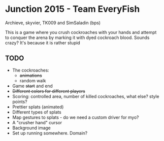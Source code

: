 # Junction 2015 - Team EveryFish

Archieve, skyvier, TK009 and SimSaladin (bps)

This is a game where you crush cockroaches with your hands and attempt to
conquer the arena by marking it with dyed cockroach blood. Sounds crazy? It's
because it is rather stupid

## TODO

- The cockroaches:
  - ~~animations~~
  - random walk
- Game ~~start~~ and end
- ~~Different colors for different players~~
- Scoring: controlled area, number of killed cockroaches, what else? style
  points?
- Prettier splats (animated)
- Different types of splats
- Map gestures to splats - do we need a custom driver for myo?
- A "crusher hand" cursor
- Background image
- Set up running somewhere. Domain?
